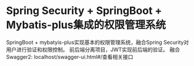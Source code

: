 # Spring Security + SpringBoot + Mybatis-plus集成的权限管理系统
SpringBoot + mybatyis-plus实现基本的权限管理系统，融合Spring Security对用户进行验证和权限控制。
前后端分离项目，JWT实现前后端的验证。
融合Swagger2: localhost/swagger-ui.html#/查看相关接口
